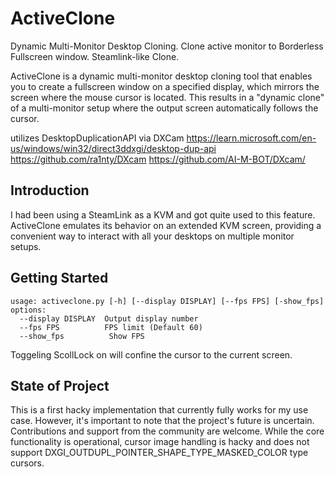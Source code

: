 # ActiveClone
Dynamic Multi-Monitor Desktop Cloning. Clone active monitor to Borderless Fullscreen window. Steamlink-like Clone.

ActiveClone is a dynamic multi-monitor desktop cloning tool that enables you to create a fullscreen window on a specified display, which mirrors the screen where the mouse cursor is located. This results in a "dynamic clone" of a multi-monitor setup where the output screen automatically follows the cursor.

utilizes DesktopDuplicationAPI via DXCam
 https://learn.microsoft.com/en-us/windows/win32/direct3ddxgi/desktop-dup-api
 https://github.com/ra1nty/DXcam
 https://github.com/AI-M-BOT/DXcam/
 
## Introduction
I had been using a SteamLink as a KVM and got quite used to this feature. ActiveClone emulates its behavior on an extended KVM screen, providing a convenient way to interact with all your desktops on multiple monitor setups.

## Getting Started
```
usage: activeclone.py [-h] [--display DISPLAY] [--fps FPS] [-show_fps]
options:
  --display DISPLAY  Output display number
  --fps FPS          FPS limit (Default 60)
  --show_fps          Show FPS
```
Toggeling ScollLock on will confine the cursor to the current screen.

## State of Project

This is a first hacky implementation that currently fully works for my use case. However, it's important to note that the project's future is uncertain. Contributions and support from the community are welcome.
While the core functionality is operational, cursor image handling is hacky and does not support DXGI_OUTDUPL_POINTER_SHAPE_TYPE_MASKED_COLOR type cursors.
